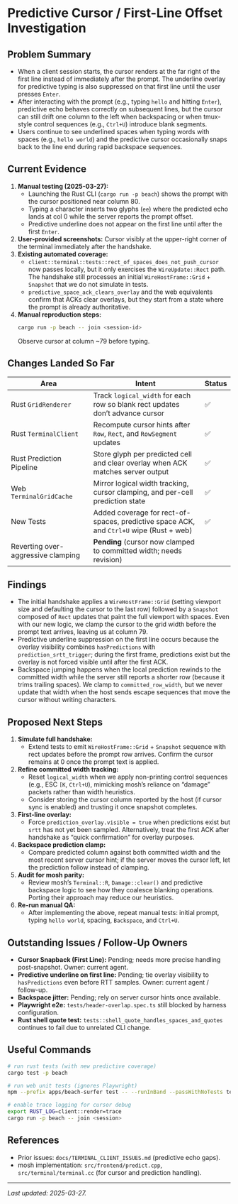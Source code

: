 # Predictive Cursor / First-Line Offset Investigation

## Problem Summary
- When a client session starts, the cursor renders at the far right of the first line instead of immediately after the prompt. The underline overlay for predictive typing is also suppressed on that first line until the user presses `Enter`.
- After interacting with the prompt (e.g., typing `hello` and hitting `Enter`), predictive echo behaves correctly on subsequent lines, but the cursor can still drift one column to the left when backspacing or when tmux-style control sequences (e.g., `Ctrl+U`) introduce blank segments.
- Users continue to see underlined spaces when typing words with spaces (e.g., `hello world`) and the predictive cursor occasionally snaps back to the line end during rapid backspace sequences.

## Current Evidence
1. **Manual testing (2025-03-27):**
   - Launching the Rust CLI (`cargo run -p beach`) shows the prompt with the cursor positioned near column 80.
   - Typing a character inserts two glyphs (`ee`) where the predicted echo lands at col 0 while the server reports the prompt offset.
   - Predictive underline does not appear on the first line until after the first `Enter`.
2. **User-provided screenshots:** Cursor visibly at the upper-right corner of the terminal immediately after the handshake.
3. **Existing automated coverage:**
   - `client::terminal::tests::rect_of_spaces_does_not_push_cursor` now passes locally, but it only exercises the `WireUpdate::Rect` path. The handshake still processes an initial `WireHostFrame::Grid` + `Snapshot` that we do not simulate in tests.
   - `predictive_space_ack_clears_overlay` and the web equivalents confirm that ACKs clear overlays, but they start from a state where the prompt is already authoritative.
4. **Manual reproduction steps:**
   ```bash
   cargo run -p beach -- join <session-id>
   ```
   Observe cursor at column ~79 before typing.

## Changes Landed So Far
| Area | Intent | Status |
| --- | --- | --- |
| Rust `GridRenderer` | Track `logical_width` for each row so blank rect updates don’t advance cursor | ✅ | 
| Rust `TerminalClient` | Recompute cursor hints after `Row`, `Rect`, and `RowSegment` updates | ✅ |
| Rust Prediction Pipeline | Store glyph per predicted cell and clear overlay when ACK matches server output | ✅ |
| Web `TerminalGridCache` | Mirror logical width tracking, cursor clamping, and per-cell prediction state | ✅ |
| New Tests | Added coverage for rect-of-spaces, predictive space ACK, and `Ctrl+U` wipe (Rust + web) | ✅ |
| Reverting over-aggressive clamping | **Pending** (cursor now clamped to committed width; needs revision) |

## Findings
- The initial handshake applies a `WireHostFrame::Grid` (setting viewport size and defaulting the cursor to the last row) followed by a `Snapshot` composed of `Rect` updates that paint the full viewport with spaces. Even with our new logic, we clamp the cursor to the grid width before the prompt text arrives, leaving us at column 79.
- Predictive underline suppression on the first line occurs because the overlay visibility combines `hasPredictions` with `prediction_srtt_trigger`; during the first frame, predictions exist but the overlay is not forced visible until after the first ACK.
- Backspace jumping happens when the local prediction rewinds to the committed width while the server still reports a shorter row (because it trims trailing spaces). We clamp to `committed_row_width`, but we never update that width when the host sends escape sequences that move the cursor without writing characters.

## Proposed Next Steps
1. **Simulate full handshake:**
   - Extend tests to emit `WireHostFrame::Grid` + `Snapshot` sequence with rect updates before the prompt row arrives. Confirm the cursor remains at 0 once the prompt text is applied.
2. **Refine committed width tracking:**
   - Reset `logical_width` when we apply non-printing control sequences (e.g., ESC `[K`, `Ctrl+U`), mimicking mosh’s reliance on “damage” packets rather than width heuristics.
   - Consider storing the cursor column reported by the host (if cursor sync is enabled) and trusting it once snapshot completes.
3. **First-line overlay:**
   - Force `prediction_overlay.visible = true` when predictions exist but `srtt` has not yet been sampled. Alternatively, treat the first ACK after handshake as “quick confirmation” for overlay purposes.
4. **Backspace prediction clamp:**
   - Compare predicted column against both committed width and the most recent server cursor hint; if the server moves the cursor left, let the prediction follow instead of clamping.
5. **Audit for mosh parity:**
   - Review mosh’s `Terminal::R`, `Damage::clear()` and predictive backspace logic to see how they coalesce blanking operations. Porting their approach may reduce our heuristics.
6. **Re-run manual QA:**
   - After implementing the above, repeat manual tests: initial prompt, typing `hello world`, spacing, `Backspace`, and `Ctrl+U`.

## Outstanding Issues / Follow-Up Owners
- **Cursor Snapback (First Line):** Pending; needs more precise handling post-snapshot. Owner: current agent.
- **Predictive underline on first line:** Pending; tie overlay visibility to `hasPredictions` even before RTT samples. Owner: current agent / follow-up.
- **Backspace jitter:** Pending; rely on server cursor hints once available.
- **Playwright e2e:** `tests/header-overlap.spec.ts` still blocked by harness configuration.
- **Rust shell quote test:** `tests::shell_quote_handles_spaces_and_quotes` continues to fail due to unrelated CLI change.

## Useful Commands
```bash
# run rust tests (with new predictive coverage)
cargo test -p beach

# run web unit tests (ignores Playwright)
npm --prefix apps/beach-surfer test -- --runInBand --passWithNoTests tests/header-overlap.spec.ts

# enable trace logging for cursor debug
export RUST_LOG=client::render=trace
cargo run -p beach -- join <session>
```

## References
- Prior issues: `docs/TERMINAL_CLIENT_ISSUES.md` (predictive echo gaps).
- mosh implementation: `src/frontend/predict.cpp`, `src/terminal/terminal.cc` (for cursor and prediction handling).

---
_Last updated: 2025-03-27._
